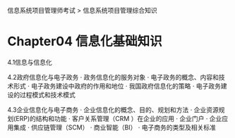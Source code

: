 信息系统项目管理师考试 > 信息系统项目管理综合知识

# Chapter04 信息化基础知识 

4.1信息与信息化 

4.2政府信息化与电子政务 
· 政务信息化的服务对象 
· 电子政务的概念、内容和技术形式 
· 电子政务建设中政府的作用和地位 
· 我国政府信息化的策略 
· 电子政务建设的过程模式和技术模式 

4.3企业信息化与电子商务 
· 企业信息化的概念、目的、规划和方法 
· 企业资源规划(ERP)的结构和功能 
· 客户关系管理（CRM ）在企业的应用 
· 企业门户 
· 企业应用集成 
· 供应链管理（SCM） 
· 商业智能（BI） 
· 电子商务的类型及相关标准 
 


